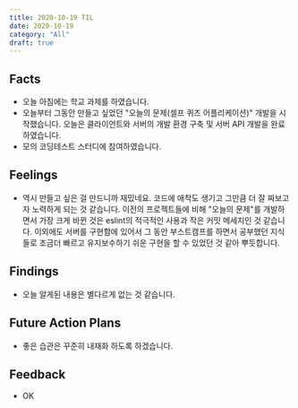 ```yaml
---
title: 2020-10-19 TIL
date: 2020-10-19
category: "All"
draft: true
---
```


## Facts

- 오늘 아침에는 학교 과제를 하였습니다.
- 오늘부터 그동안 만들고 싶었던 "오늘의 문제(셀프 퀴즈 어플리케이션)" 개발을 시작했습니다. 오늘은 클라이언트와 서버의 개발 환경 구축 및 서버 API 개발을 완료하였습니다.
- 모의 코딩테스트 스터디에 참여하였습니다.

## Feelings

- 역시 만들고 싶은 걸 만드니까 재밌네요. 코드에 애착도 생기고 그만큼 더 잘 짜보고자 노력하게 되는 것 같습니다. 이전의 프로젝트들에 비해 "오늘의 문제"를 개발하면서 가장 크게 바뀐 것은 eslint의 적극적인 사용과 작은 커밋 메세지인 것 같습니다. 이외에도 서버를 구현함에 있어서 그 동안 부스트캠프를 하면서 공부했던 지식들로 조금더 빠르고 유지보수하기 쉬운 구현을 할 수 있었던 것 같아 뿌듯합니다.

## Findings

- 오늘 알게된 내용은 별다르게 없는 것 같습니다.

## Future Action Plans

- 좋은 습관은 꾸준히 내재화 하도록 하겠습니다.

## Feedback

- OK
